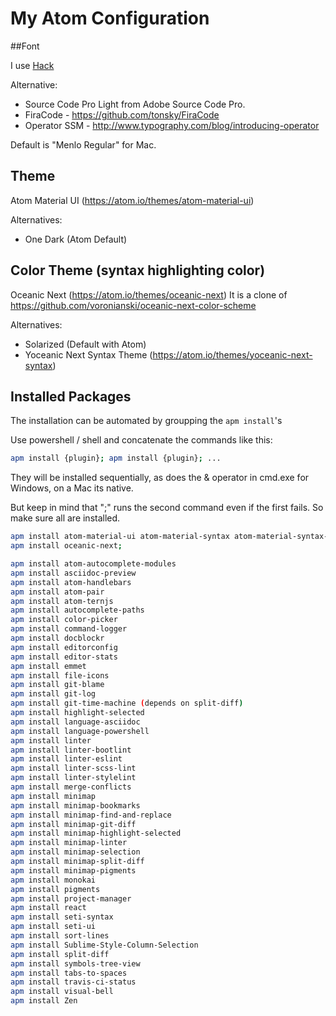 # My Atom Configuration

##Font

I use [Hack](https://github.com/chrissimpkins/Hack)

Alternative:
 - Source Code Pro Light from Adobe Source Code Pro.
 - FiraCode - https://github.com/tonsky/FiraCode
 - Operator SSM - http://www.typography.com/blog/introducing-operator

Default is "Menlo Regular" for Mac.

## Theme

Atom Material UI (https://atom.io/themes/atom-material-ui)

Alternatives:

- One Dark (Atom Default)

## Color Theme (syntax highlighting color)

Oceanic Next (https://atom.io/themes/oceanic-next)
It is a clone of https://github.com/voronianski/oceanic-next-color-scheme

Alternatives:

- Solarized (Default with Atom)
- Yoceanic Next Syntax Theme (https://atom.io/themes/yoceanic-next-syntax)

## Installed Packages

The installation can be automated by groupping the `apm install`'s

Use powershell / shell and concatenate the commands like this:

```bash
apm install {plugin}; apm install {plugin}; ...
```

They will be installed sequentially, as does the & operator in cmd.exe for Windows, on a Mac its native.

But keep in mind that ";" runs the second command even if the first fails. So make sure all are installed.

```bash
apm install atom-material-ui atom-material-syntax atom-material-syntax-light;
apm install oceanic-next;

apm install atom-autocomplete-modules
apm install asciidoc-preview
apm install atom-handlebars
apm install atom-pair
apm install atom-ternjs
apm install autocomplete-paths
apm install color-picker
apm install command-logger
apm install docblockr
apm install editorconfig
apm install editor-stats
apm install emmet
apm install file-icons
apm install git-blame
apm install git-log
apm install git-time-machine (depends on split-diff)
apm install highlight-selected
apm install language-asciidoc
apm install language-powershell
apm install linter
apm install linter-bootlint
apm install linter-eslint
apm install linter-scss-lint
apm install linter-stylelint
apm install merge-conflicts
apm install minimap
apm install minimap-bookmarks
apm install minimap-find-and-replace
apm install minimap-git-diff
apm install minimap-highlight-selected
apm install minimap-linter
apm install minimap-selection
apm install minimap-split-diff
apm install minimap-pigments
apm install monokai
apm install pigments
apm install project-manager
apm install react
apm install seti-syntax
apm install seti-ui
apm install sort-lines
apm install Sublime-Style-Column-Selection
apm install split-diff
apm install symbols-tree-view
apm install tabs-to-spaces
apm install travis-ci-status
apm install visual-bell
apm install Zen
```

